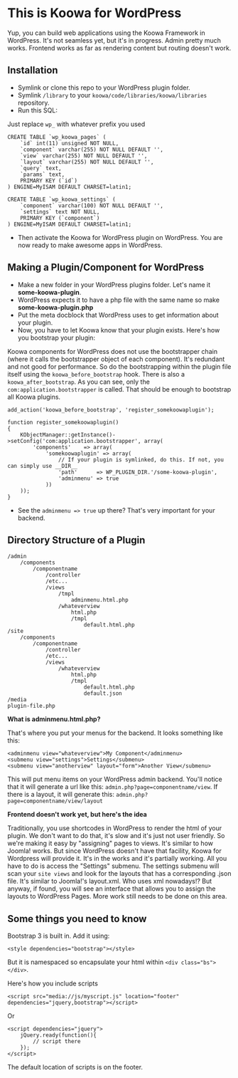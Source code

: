 This is Koowa for WordPress
===

Yup, you can build web applications using the Koowa Framework in WordPress. It's not seamless yet, but it's in progress. Admin pretty much works. Frontend works as far as rendering content but routing doesn't work.

Installation
---
* Symlink or clone this repo to your WordPress plugin folder.
* Symlink `/library` to your `koowa/code/libraries/koowa/libraries` repository.
* Run this SQL:

Just replace `wp_` with whatever prefix you used

	CREATE TABLE `wp_koowa_pages` (
		`id` int(11) unsigned NOT NULL,
		`component` varchar(255) NOT NULL DEFAULT '',
		`view` varchar(255) NOT NULL DEFAULT '',
		`layout` varchar(255) NOT NULL DEFAULT '',
		`query` text,
		`params` text,
		PRIMARY KEY (`id`)
	) ENGINE=MyISAM DEFAULT CHARSET=latin1;

	CREATE TABLE `wp_koowa_settings` (
		`component` varchar(100) NOT NULL DEFAULT '',
		`settings` text NOT NULL,
		PRIMARY KEY (`component`)
	) ENGINE=MyISAM DEFAULT CHARSET=latin1;
	
* Then activate the Koowa for WordPress plugin on WordPress. You are now ready to make awesome apps in WordPress.

Making a Plugin/Component for WordPress
---
* Make a new folder in your WordPress plugins folder. Let's name it **some-koowa-plugin**.
* WordPress expects it to have a php file with the same name so make **some-koowa-plugin.php**
* Put the meta docblock that WordPress uses to get information about your plugin.
* Now, you have to let Koowa know that your plugin exists. Here's how you bootstrap your plugin:

Koowa components for WordPress does not use the bootstrapper chain (where it calls the bootstrapper object of each component). It's redundant and not good for performance. So do the bootstrapping within the plugin file itself using the `koowa_before_bootstrap` hook. There is also a `koowa_after_bootstrap`. As you can see, only the `com:application.bootstrapper` is called. That should be enough to bootstrap all Koowa plugins.

	add_action('koowa_before_bootstrap', 'register_somekoowaplugin');
	
	function register_somekoowaplugin()
	{
	    KObjectManager::getInstance()->setConfig('com:application.bootstrapper', array(
	        'components'    => array(
	            'somekoowaplugin' => array(
					// If your plugin is symlinked, do this. If not, you can simply use __DIR__
	                'path'      => WP_PLUGIN_DIR.'/some-koowa-plugin',
	                'adminmenu' => true
	            ))
	    ));
	}

* See the `adminmenu => true` up there? That's very important for your backend.

Directory Structure of a Plugin
---

	/admin
		/components
			/componentname
				/controller
				/etc...
				/views
					/tmpl
						adminmenu.html.php
					/whateverview
						html.php
						/tmpl
							default.html.php
	/site
		/components
			/componentname
				/controller
				/etc...
				/views
					/whateverview
						html.php
						/tmpl
							default.html.php
							default.json
	/media
	plugin-file.php

**What is adminmenu.html.php?**

That's where you put your menus for the backend. It looks something like this:

	<adminmenu view="whateverview">My Component</adminmenu>
	<submenu view="settings">Settings</submenu>
	<submenu view="anotherview" layout="form">Another View</submenu>

This will put menu items on your WordPress admin backend. You'll notice that it will generate a url like this: `admin.php?page=componentname/view`. If there is a layout, it will generate this: `admin.php?page=componentname/view/layout`

**Frontend doesn't work yet, but here's the idea**

Traditionally, you use shortcodes in WordPress to render the html of your plugin. We don't want to do that, it's slow and it's just not user friendly. So we're making it easy by "assigning" pages to views. It's similar to how Joomla! works. But since WordPress doesn't have that facility, Koowa for Wordpress will provide it. It's in the works and it's partially working. All you have to do is access the "Settings" submenu. The settings submenu will scan your `site views` and look for the layouts that has a corresponding .json file. It's similar to Joomla!'s layout.xml. Who uses xml nowadays!? But anyway, if found, you will see an interface that allows you to assign the layouts to WordPress Pages. More work still needs to be done on this area.

Some things you need to know
---

Bootstrap 3 is built in. Add it using:

	<style dependencies="bootstrap"></style>
	
But it is namespaced so encapsulate your html within `<div class="bs"></div>`.

Here's how you include scripts

	<script src="media://js/myscript.js" location="footer" dependencies="jquery,bootstrap"></script>
	
Or

	<script dependencies="jquery">
		jQuery.ready(function(){
			// script there
		});
	</script>

The default location of scripts is on the footer.